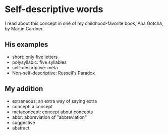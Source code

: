 # Self-descriptive words
I read about this concept in one of my childhood-favorite book, Aha Gotcha, by Martin Gardner.  

## His examples
- short: only five letters
- polysyllabic: five syllables
- self-descriptive: meta
- Non-self-descriptive: Russell's Paradox

## My addition
- extraneous: an extra way of saying extra
- concept: a concept
- metaconcept: concept about concepts
- abbr: abbreviation of "abbreviation"
- suggestive
- abstract
